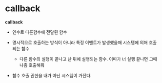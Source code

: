 # callback

**callback**

- 인수로 다른함수에 전달된 함수

- 명시적으로 호출하는 방식이 아니라 특정 이벤트가 발생했을때 시스템에 의해 호출되는 함수
  -  다른 함수의 실행이 끝나고 난 뒤에 실행되는 함수. 이따가 너 실행 끝나면 그때 나좀 호출해줘

- 함수 호출 권한을 내가 아닌 시스템이 가진다. 